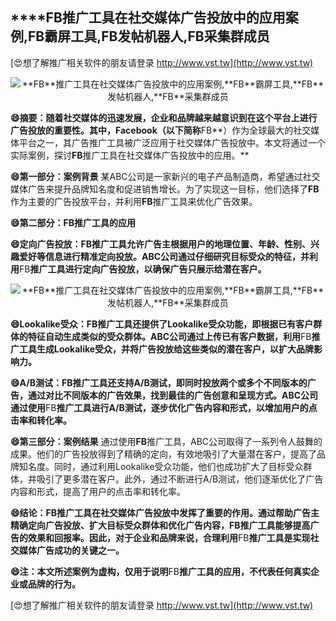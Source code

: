 ## ****FB**推广工具在社交媒体广告投放中的应用案例,**FB**霸屏工具,**FB**发帖机器人,**FB**采集群成员**

[😍想了解推广相关软件的朋友请登录 http://www.vst.tw](http://www.vst.tw)

 <center><img src="https://vst.tw/MP4/tuiguang/png/3.png" alt="**FB**推广工具在社交媒体广告投放中的应用案例,**FB**霸屏工具,**FB**发帖机器人,**FB**采集群成员"></center>

**😄摘要：随着社交媒体的迅速发展，企业和品牌越来越意识到在这个平台上进行广告投放的重要性。其中，Facebook（以下简称**FB**）作为全球最大的社交媒体平台之一，其广告推广工具被广泛应用于社交媒体广告投放中。本文将通过一个实际案例，探讨**FB**推广工具在社交媒体广告投放中的应用。**

**😄第一部分：案例背景**
某ABC公司是一家新兴的电子产品制造商，希望通过社交媒体广告来提升品牌知名度和促进销售增长。为了实现这一目标，他们选择了**FB**作为主要的广告投放平台，并利用**FB**推广工具来优化广告效果。

**😄第二部分：**FB**推广工具的应用**

**😄定向广告投放：**FB**推广工具允许广告主根据用户的地理位置、年龄、性别、兴趣爱好等信息进行精准定向投放。ABC公司通过仔细研究目标受众的特征，并利用**FB**推广工具进行定向广告投放，以确保广告只展示给潜在客户。**

 <center><img src="https://vst.tw/MP4/tuiguang/png/3.png" alt="**FB**推广工具在社交媒体广告投放中的应用案例,**FB**霸屏工具,**FB**发帖机器人,**FB**采集群成员"></center>

**😄Lookalike受众：**FB**推广工具还提供了Lookalike受众功能，即根据已有客户群体的特征自动生成类似的受众群体。ABC公司通过上传已有客户数据，利用**FB**推广工具生成Lookalike受众，并将广告投放给这些类似的潜在客户，以扩大品牌影响力。**

**😄A/B测试：**FB**推广工具还支持A/B测试，即同时投放两个或多个不同版本的广告，通过对比不同版本的广告效果，找到最佳的广告创意和呈现方式。ABC公司通过使用**FB**推广工具进行A/B测试，逐步优化广告内容和形式，以增加用户的点击率和转化率。**

**😄第三部分：案例结果**
通过使用**FB**推广工具，ABC公司取得了一系列令人鼓舞的成果。他们的广告投放得到了精确的定向，有效地吸引了大量潜在客户，提高了品牌知名度。同时，通过利用Lookalike受众功能，他们也成功扩大了目标受众群体，并吸引了更多潜在客户。此外，通过不断进行A/B测试，他们逐渐优化了广告内容和形式，提高了用户的点击率和转化率。

**😄结论：**FB**推广工具在社交媒体广告投放中发挥了重要的作用。通过帮助广告主精确定向广告投放、扩大目标受众群体和优化广告内容，**FB**推广工具能够提高广告的效果和回报率。因此，对于企业和品牌来说，合理利用**FB**推广工具是实现社交媒体广告成功的关键之一。**

**😄注：本文所述案例为虚构，仅用于说明**FB**推广工具的应用，不代表任何真实企业或品牌的行为。**

[😍想了解推广相关软件的朋友请登录 http://www.vst.tw](http://www.vst.tw)



